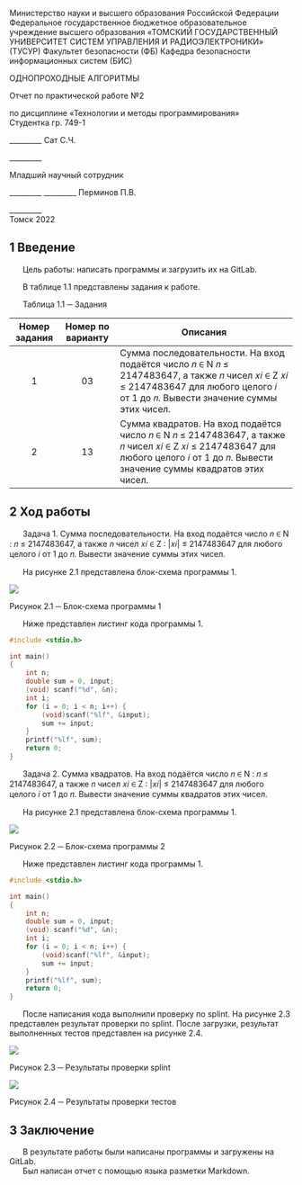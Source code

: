 Министерство науки и высшего образования Российской Федерации
Федеральное государственное бюджетное образовательное учреждение
высшего образования
«ТОМСКИЙ ГОСУДАРСТВЕННЫЙ УНИВЕРСИТЕТ СИСТЕМ
УПРАВЛЕНИЯ И РАДИОЭЛЕКТРОНИКИ» (ТУСУР)
Факультет безопасности (ФБ)
Кафедра безопасности информационных систем (БИС)

ОДНОПРОХОДНЫЕ АЛГОРИТМЫ

Отчет по практической работе №2

по дисциплине «Технологии и методы программирования»         
Студентка гр. 749-1

_________ Сат С.Ч.

_________   &nbsp;

Младший научный сотрудник

_________   _________ Перминов П.В.

_________   &nbsp;  
Томск 2022

## 1 Введение

&nbsp;&nbsp;&nbsp;&nbsp;&nbsp; Цель работы: написать программы и загрузить их на GitLab.

&nbsp;&nbsp;&nbsp;&nbsp;&nbsp; В таблице 1.1 представлены задания к работе.

&nbsp;&nbsp;&nbsp;&nbsp;&nbsp; Таблица 1.1 ─ Задания

Номер задания | Номер по варианту | Описания
:-----: | :----: | -----
1   | 03 | Сумма последовательности. На вход подаётся число 𝑛 ∈ N 𝑛 ≤ 2147483647, а также 𝑛 чисел 𝑥𝑖 ∈ Z 𝑥𝑖 ≤ 2147483647 для любого целого 𝑖 от 1 до 𝑛. Вывести значение суммы этих чисел.
2  | 13  | Сумма квадратов. На вход подаётся число 𝑛 ∈ N  𝑛 ≤ 2147483647, а также 𝑛 чисел 𝑥𝑖 ∈ Z  𝑥𝑖 ≤ 2147483647 для любого целого 𝑖 от 1 до 𝑛. Вывести значение суммы квадратов этих чисел.

## 2 Ход работы

&nbsp;&nbsp;&nbsp;&nbsp;&nbsp; Задача 1. Сумма последовательности. На вход подаётся число 𝑛 ∈ N : 𝑛 ≤ 2147483647, а также 𝑛 чисел 𝑥𝑖 ∈ Z : |𝑥𝑖| ≤ 2147483647 для любого целого 𝑖 от 1 до 𝑛. Вывести значение суммы этих чисел.

&nbsp;&nbsp;&nbsp;&nbsp;&nbsp; На рисунке 2.1 представлена блок-схема программы 1.

![](https://gitlab.com/Saglana/practices/-/raw/master/pr2/s1.png)

Рисунок 2.1 ─ Блок-схема программы 1

&nbsp;&nbsp;&nbsp;&nbsp;&nbsp; Ниже представлен листинг кода программы 1.

```c
#include <stdio.h>

int main()
{
    int n;
    double sum = 0, input;
    (void) scanf("%d", &n);
    int i;
    for (i = 0; i < n; i++) {
        (void)scanf("%lf", &input);
        sum += input;
    }
    printf("%lf", sum);
    return 0;
}
```

&nbsp;&nbsp;&nbsp;&nbsp;&nbsp; Задача 2. Сумма квадратов. На вход подаётся число 𝑛 ∈ N : 𝑛 ≤ 2147483647, а также 𝑛 чисел 𝑥𝑖 ∈ Z : |𝑥𝑖| ≤ 2147483647 для любого целого 𝑖 от 1 до 𝑛. Вывести значение суммы квадратов этих чисел.

&nbsp;&nbsp;&nbsp;&nbsp;&nbsp; На рисунке 2.1 представлена блок-схема программы 1.

![](https://gitlab.com/Saglana/practices/-/raw/master/pr2/s2.png)

Рисунок 2.2 ─ Блок-схема программы 2

&nbsp;&nbsp;&nbsp;&nbsp;&nbsp; Ниже представлен листинг кода программы 1.

```c
#include <stdio.h>

int main()
{
    int n;
    double sum = 0, input;
    (void) scanf("%d", &n);
    int i;
    for (i = 0; i < n; i++) {
        (void)scanf("%lf", &input);
        sum += input;
    }
    printf("%lf", sum);
    return 0;
}
```

&nbsp;&nbsp;&nbsp;&nbsp;&nbsp; После написания кода выполнили проверку по splint. На рисунке 2.3 представлен результат проверки по splint. После загрузки, результат выполненных тестов представлен на рисунке 2.4.

![](https://gitlab.com/Saglana/practices/-/raw/master/pr2/s3.png)

Рисунок 2.3 ─ Результаты проверки splint

![](https://gitlab.com/Saglana/practices/-/raw/master/pr2/s4.png)

Рисунок 2.4 ─ Результаты проверки тестов

## 3 Заключение

&nbsp;&nbsp;&nbsp;&nbsp;&nbsp; В результате работы были написаны программы и загружены на GitLab.  
&nbsp;&nbsp;&nbsp;&nbsp;&nbsp; Был написан отчет с помощью языка разметки Markdown.

